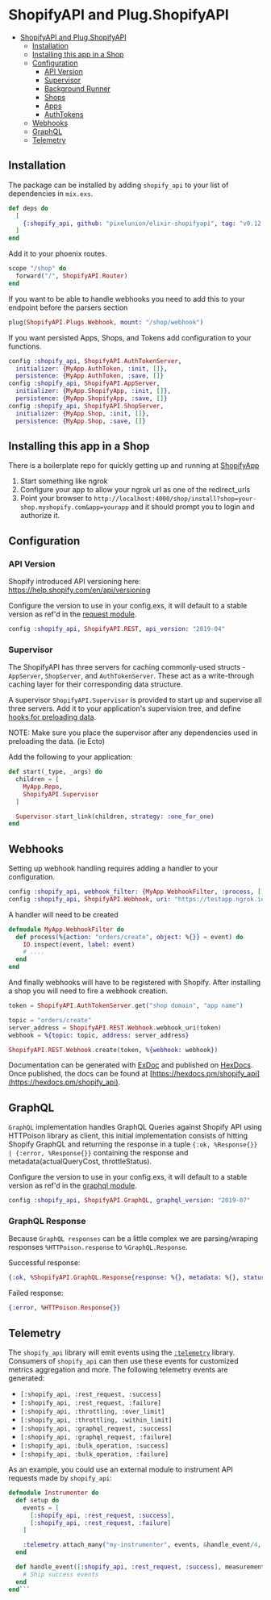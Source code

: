 # ShopifyAPI and Plug.ShopifyAPI

- [ShopifyAPI and Plug.ShopifyAPI](#ShopifyAPI-and-PlugShopifyAPI)
  - [Installation](#Installation)
  - [Installing this app in a Shop](#Installing-this-app-in-a-Shop)
  - [Configuration](#Configuration)
    - [API Version](#API-Version)
    - [Supervisor](#supervisor)
    - [Background Runner](#Background-Runner)
    - [Shops](#Shops)
    - [Apps](#Apps)
    - [AuthTokens](#AuthTokens)
  - [Webhooks](#Webhooks)
  - [GraphQL](#GraphQL)
  - [Telemetry](#Telemetry)

## Installation

The package can be installed by adding `shopify_api` to your list of dependencies in `mix.exs`.

```elixir
def deps do
  [
    {:shopify_api, github: "pixelunion/elixir-shopifyapi", tag: "v0.12.2"}
  ]
end
```

Add it to your phoenix routes.

```elixir
scope "/shop" do
  forward("/", ShopifyAPI.Router)
end
```

If you want to be able to handle webhooks you need to add this to your endpoint before the parsers section
```elixir
plug(ShopifyAPI.Plugs.Webhook, mount: "/shop/webhook")
```

If you want persisted Apps, Shops, and Tokens add configuration to your functions.
```elixir
config :shopify_api, ShopifyAPI.AuthTokenServer,
  initializer: {MyApp.AuthToken, :init, []},
  persistence: {MyApp.AuthToken, :save, []}
config :shopify_api, ShopifyAPI.AppServer,
  initializer: {MyApp.ShopifyApp, :init, []},
  persistence: {MyApp.ShopifyApp, :save, []}
config :shopify_api, ShopifyAPI.ShopServer,
  initializer: {MyApp.Shop, :init, []},
  persistence: {MyApp.Shop, :save, []}
```

## Installing this app in a Shop

There is a boilerplate repo for quickly getting up and running at [ShopifyApp](https://github.com/pixelunion/elixir-shopify-app)

1. Start something like ngrok
2. Configure your app to allow your ngrok url as one of the redirect_urls
3. Point your browser to `http://localhost:4000/shop/install?shop=your-shop.myshopify.com&app=yourapp` and it should prompt you to login and authorize it.


## Configuration

### API Version

Shopify introduced API versioning here: https://help.shopify.com/en/api/versioning

Configure the version to use in your config.exs, it will default to a stable version as ref'd in the [request module](lib/shopify_api/rest/request.ex).

```elixir
config :shopify_api, ShopifyAPI.REST, api_version: "2019-04"
```

### Supervisor

The ShopifyAPI has three servers for caching commonly-used structs - `AppServer`, `ShopServer`, and `AuthTokenServer`.
These act as a write-through caching layer for their corresponding data structure.

A supervisor `ShopifyAPI.Supervisor` is provided to start up and supervise all three servers.
Add it to your application's supervision tree, and define [hooks for preloading data](#Installation).

NOTE: Make sure you place the supervisor after any dependencies used in preloading the data. (ie Ecto)

Add the following to your application:

```elixir
def start(_type, _args) do
  children = [
    MyApp.Repo,
    ShopifyAPI.Supervisor
  ]

  Supervisor.start_link(children, strategy: :one_for_one)
end
```

## Webhooks

Setting up webhook handling requires adding a handler to your configuration.

```elixir
config :shopify_api, webhook_filter: {MyApp.WebhookFilter, :process, []}
config :shopify_api, ShopifyAPI.Webhook, uri: "https://testapp.ngrok.io/shop/webhook"
```

A handler will need to be created

```elixir
defmodule MyApp.WebhookFilter do
  def process(%{action: "orders/create", object: %{}} = event) do
    IO.inspect(event, label: event)
    # ....
  end
end
```

And finally webhooks will have to be registered with Shopify. After installing a shop you will need to fire a webhook creation.

```elixir
token = ShopifyAPI.AuthTokenServer.get("shop domain", "app name")

topic = "orders/create"
server_address = ShopifyAPI.REST.Webhook.webhook_uri(token)
webhook = %{topic: topic, address: server_address}

ShopifyAPI.REST.Webhook.create(token, %{webhook: webhook})
```

Documentation can be generated with [ExDoc](https://github.com/elixir-lang/ex_doc)
and published on [HexDocs](https://hexdocs.pm). Once published, the docs can
be found at [https://hexdocs.pm/shopify_api](https://hexdocs.pm/shopify_api).

## GraphQL

`GraphQL` implementation handles GraphQL Queries against Shopify API using HTTPoison library as client, this initial implementation consists of hitting Shopify GraphQL and returning the response in a tuple `{:ok, %Response{}} | {:error, %Response{}}` containing the response and metadata(actualQueryCost, throttleStatus).

Configure the version to use in your config.exs, it will default to a stable version as ref'd in the [graphql module](lib/shopify_api/graphql.ex).


```elixir
config :shopify_api, ShopifyAPI.GraphQL, graphql_version: "2019-07"
```

### GraphQL Response

Because `GraphQL responses` can be a little complex we are parsing/wraping responses `%HTTPoison.response` to `%GraphQL.Response`.

Successful response:

```elixir
{:ok, %ShopifyAPI.GraphQL.Response{response: %{}, metadata: %{}, status_code: code}}
```

Failed response:

```elixir
{:error, %HTTPoison.Response{}}
```

## Telemetry

The `shopify_api` library will emit events using the [`:telemetry`](https://github.com/beam-telemetry/telemetry) library. Consumers of `shopify_api` can then use these events for customized metrics aggregation and more.
The following telemetry events are generated:
- `[:shopify_api, :rest_request, :success]`
- `[:shopify_api, :rest_request, :failure]`
- `[:shopify_api, :throttling, :over_limit]`
- `[:shopify_api, :throttling, :within_limit]`
- `[:shopify_api, :graphql_request, :success]`
- `[:shopify_api, :graphql_request, :failure]`
- `[:shopify_api, :bulk_operation, :success]`
- `[:shopify_api, :bulk_operation, :failure]`

As an example, you could use an external module to instrument API requests made by `shopify_api`:

```elixir
defmodule Instrumenter do
  def setup do
    events = [
      [:shopify_api, :rest_request, :success],
      [:shopify_api, :rest_request, :failure]
    ]

    :telemetry.attach_many("my-instrumenter", events, &handle_event/4, nil)
  end

  def handle_event([:shopify_api, :rest_request, :success], measurements, metadata, _config) do
    # Ship success events
  end
end```
